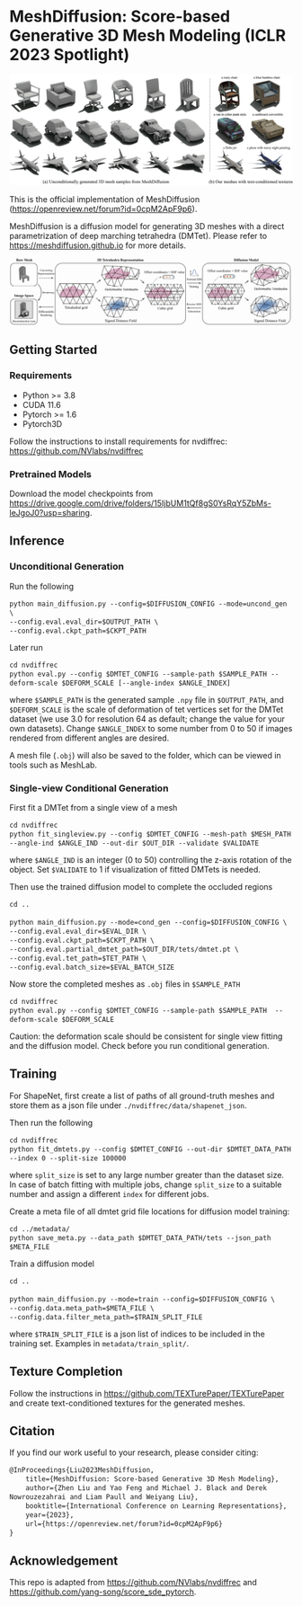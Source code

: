 # MeshDiffusion: Score-based Generative 3D Mesh Modeling (ICLR 2023 Spotlight)

![MeshDiffusion Teaser](/assets/mesh_teaser.jpg)

This is the official implementation of MeshDiffusion (https://openreview.net/forum?id=0cpM2ApF9p6).

MeshDiffusion is a diffusion model for generating 3D meshes with a direct parametrization of deep marching tetrahedra (DMTet). Please refer to https://meshdiffusion.github.io for more details.


![MeshDiffusion Pipeline](/assets/meshdiffusion_pipeline.jpg)

## Getting Started

### Requirements

- Python >= 3.8
- CUDA 11.6
- Pytorch >= 1.6
- Pytorch3D


Follow the instructions to install requirements for nvdiffrec: https://github.com/NVlabs/nvdiffrec

### Pretrained Models

Download the model checkpoints from https://drive.google.com/drive/folders/15IjbUM1tQf8gS0YsRqY5ZbMs-leJgoJ0?usp=sharing.

## Inference

### Unconditional Generation

Run the following

```
python main_diffusion.py --config=$DIFFUSION_CONFIG --mode=uncond_gen \
--config.eval.eval_dir=$OUTPUT_PATH \
--config.eval.ckpt_path=$CKPT_PATH
```

Later run

```
cd nvdiffrec
python eval.py --config $DMTET_CONFIG --sample-path $SAMPLE_PATH --deform-scale $DEFORM_SCALE [--angle-index $ANGLE_INDEX]
```

where `$SAMPLE_PATH` is the generated sample `.npy` file in `$OUTPUT_PATH`, and `$DEFORM_SCALE` is the scale of deformation of tet vertices set for the DMTet dataset (we use 3.0 for resolution 64 as default; change the value for your own datasets). Change `$ANGLE_INDEX` to some number from 0 to 50 if images rendered from different angles are desired.

A mesh file (`.obj`) will also be saved to the folder, which can be viewed in tools such as MeshLab.


### Single-view Conditional Generation

First fit a DMTet from a single view of a mesh

```
cd nvdiffrec
python fit_singleview.py --config $DMTET_CONFIG --mesh-path $MESH_PATH --angle-ind $ANGLE_IND --out-dir $OUT_DIR --validate $VALIDATE
```

where `$ANGLE_IND` is an integer (0 to 50) controlling the z-axis rotation of the object. Set `$VALIDATE` to 1 if visualization of fitted DMTets is needed.

Then use the trained diffusion model to complete the occluded regions

```
cd ..

python main_diffusion.py --mode=cond_gen --config=$DIFFUSION_CONFIG \
--config.eval.eval_dir=$EVAL_DIR \
--config.eval.ckpt_path=$CKPT_PATH \
--config.eval.partial_dmtet_path=$OUT_DIR/tets/dmtet.pt \
--config.eval.tet_path=$TET_PATH \
--config.eval.batch_size=$EVAL_BATCH_SIZE
```

Now store the completed meshes as `.obj` files in `$SAMPLE_PATH`

```
cd nvdiffrec
python eval.py --config $DMTET_CONFIG --sample-path $SAMPLE_PATH  --deform-scale $DEFORM_SCALE
```

Caution: the deformation scale should be consistent for single view fitting and the diffusion model. Check before you run conditional generation.



## Training

For ShapeNet, first create a list of paths of all ground-truth meshes and store them as a json file under `./nvdiffrec/data/shapenet_json`.

Then run the following

```
cd nvdiffrec
python fit_dmtets.py --config $DMTET_CONFIG --out-dir $DMTET_DATA_PATH --index 0 --split-size 100000
```

where `split_size` is set to any large number greater than the dataset size. In case of batch fitting with multiple jobs, change `split_size` to a suitable number and assign a different `index` for different jobs.

Create a meta file of all dmtet grid file locations for diffusion model training:

```
cd ../metadata/
python save_meta.py --data_path $DMTET_DATA_PATH/tets --json_path $META_FILE
```

Train a diffusion model

```
cd ..

python main_diffusion.py --mode=train --config=$DIFFUSION_CONFIG \
--config.data.meta_path=$META_FILE \
--config.data.filter_meta_path=$TRAIN_SPLIT_FILE
```

where `$TRAIN_SPLIT_FILE` is a json list of indices to be included in the training set. Examples in `metadata/train_split/`.

## Texture Completion

Follow the instructions in https://github.com/TEXTurePaper/TEXTurePaper and create text-conditioned textures for the generated meshes.

## Citation
If you find our work useful to your research, please consider citing:

```
@InProceedings{Liu2023MeshDiffusion,
    title={MeshDiffusion: Score-based Generative 3D Mesh Modeling},
    author={Zhen Liu and Yao Feng and Michael J. Black and Derek Nowrouzezahrai and Liam Paull and Weiyang Liu},
    booktitle={International Conference on Learning Representations},
    year={2023},
    url={https://openreview.net/forum?id=0cpM2ApF9p6}
}
```

## Acknowledgement

This repo is adapted from https://github.com/NVlabs/nvdiffrec and https://github.com/yang-song/score_sde_pytorch.
